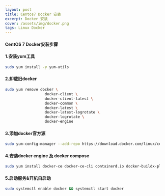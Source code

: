 ```yaml
---
layout: post
title: Centos7 Docker 安装
excerpt: Docker 安装
cover: /assets/img/docker.png
tags: Linux Docker
---
```


#### CentOS 7 Docker安装步骤

#### 1.安装yum工具
```bash
sudo yum install -y yum-utils
```

#### 2.卸载旧docker
```bash
sudo yum remove docker \
                  docker-client \
                  docker-client-latest \
                  docker-common \
                  docker-latest \
                  docker-latest-logrotate \
                  docker-logrotate \
                  docker-engine
```

#### 3.添加docker官方源
```bash
sudo yum-config-manager --add-repo https://download.docker.com/linux/centos/docker-ce.repo
```

#### 4.安装docker engine 及 docker compose
```bash
sudo yum install docker-ce docker-ce-cli containerd.io docker-buildx-plugin docker-compose-plugin
```

#### 5.启动服务&开机自启动
```bash
sudo systemctl enable docker && systemctl start docker
```

